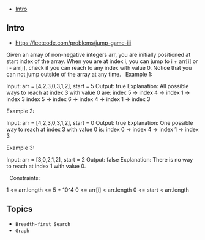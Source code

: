 - [Intro](#intro)

## Intro

- https://leetcode.com/problems/jump-game-iii

Given an array of non-negative integers arr, you are initially positioned at start index of the array. When you are at index i, you can jump to i + arr[i] or i - arr[i], check if you can reach to any index with value 0.
Notice that you can not jump outside of the array at any time.
 
Example 1:

Input: arr = [4,2,3,0,3,1,2], start = 5
Output: true
Explanation: 
All possible ways to reach at index 3 with value 0 are: 
index 5 -> index 4 -> index 1 -> index 3 
index 5 -> index 6 -> index 4 -> index 1 -> index 3 

Example 2:

Input: arr = [4,2,3,0,3,1,2], start = 0
Output: true 
Explanation: 
One possible way to reach at index 3 with value 0 is: 
index 0 -> index 4 -> index 1 -> index 3

Example 3:

Input: arr = [3,0,2,1,2], start = 2
Output: false
Explanation: There is no way to reach at index 1 with value 0.

 
Constraints:

1 <= arr.length <= 5 * 10^4
0 <= arr[i] < arr.length
0 <= start < arr.length


## Topics

- `Breadth-first Search`
- `Graph`


